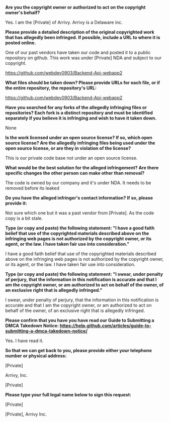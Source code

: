 **Are you the copyright owner or authorized to act on the copyright owner's behalf?**

Yes. I am the [Private] of Arrivy. Arrivy is a Delaware inc.

**Please provide a detailed description of the original copyrighted work that has allegedly been infringed. If possible, include a URL to where it is posted online.**

One of our past vendors have taken our code and posted it to a public repository on github. This work was under [Private] NDA and subject to our copyright.

https://github.com/webdev0903/Backend-Api-webapp2

**What files should be taken down? Please provide URLs for each file, or if the entire repository, the repository's URL:**

https://github.com/webdev0903/Backend-Api-webapp2

**Have you searched for any forks of the allegedly infringing files or repositories? Each fork is a distinct repository and must be identified separately if you believe it is infringing and wish to have it taken down.**

None

**Is the work licensed under an open source license? If so, which open source license? Are the allegedly infringing files being used under the open source license, or are they in violation of the license?**

This is our private code base not under an open source license.

**What would be the best solution for the alleged infringement? Are there specific changes the other person can make other than removal?**

The code is owned by our company and it's under NDA. It needs to be removed before its leaked

**Do you have the alleged infringer's contact information? If so, please provide it:**

Not sure which one but it was a past vendor from [Private]. As the code copy is a bit stale.

**Type (or copy and paste) the following statement: "I have a good faith belief that use of the copyrighted materials described above on the infringing web pages is not authorized by the copyright owner, or its agent, or the law. I have taken fair use into consideration."**

I have a good faith belief that use of the copyrighted materials described above on the infringing web pages is not authorized by the copyright owner, or its agent, or the law. I have taken fair use into consideration.

**Type (or copy and paste) the following statement: "I swear, under penalty of perjury, that the information in this notification is accurate and that I am the copyright owner, or am authorized to act on behalf of the owner, of an exclusive right that is allegedly infringed."**

I swear, under penalty of perjury, that the information in this notification is accurate and that I am the copyright owner, or am authorized to act on behalf of the owner, of an exclusive right that is allegedly infringed.

**Please confirm that you have you have read our Guide to Submitting a DMCA Takedown Notice: https://help.github.com/articles/guide-to-submitting-a-dmca-takedown-notice/**

Yes. I have read it.

**So that we can get back to you, please provide either your telephone number or physical address:**

[Private]

Arrivy, Inc.

[Private]

**Please type your full legal name below to sign this request:**

[Private]

[Private], Arrivy Inc.
